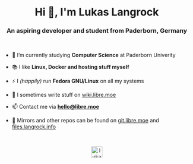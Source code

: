 <h1 align="center">Hi 👋, I'm Lukas Langrock</h1>
<h3 align="center">An aspiring developer and student from Paderborn, Germany</h3>
<br/>

- 🌱 I’m currently studying **Computer Science** at Paderborn Univerity

- 📚 I like **Linux, Docker and hosting stuff myself**

- ⚡ I *(happily)* run **Fedora GNU/Linux** on all my systems

- 📝 I sometimes write stuff on [wiki.libre.moe](https://wiki.libre.moe/)

- 📫 Contact me via **hello@libre.moe**

- 💾 Mirrors and other repos can be found on [git.libre.moe](https://git.libre.moe/lukas) and [files.langrock.info](https://files.langrock.info/Apps/)

<br/>
<p align="center"><a href="https://twitter.com/lukaslangrock" target="blank"><img align="center" src="https://cdn.jsdelivr.net/npm/simple-icons@3.0.1/icons/twitter.svg" alt="lukaslangrock" height="30" width="30" /></a></p>

